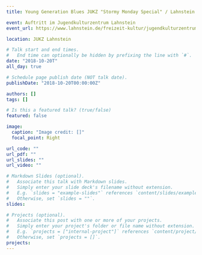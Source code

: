 ```yaml
---
title: Young Generation Blues JUKZ "Stormy Monday Special" / Lahnstein

event: Auftritt im Jugendkulturzentrum Lahnstein
event_url: https://www.lahnstein.de/freizeit-kultur/jugendkulturzentrum/

location: JUKZ Lahnstein

# Talk start and end times.
#   End time can optionally be hidden by prefixing the line with `#`.
date: "2018-10-20T"
all_day: true

# Schedule page publish date (NOT talk date).
publishDate: "2018-10-20T00:00:00Z"

authors: []
tags: []

# Is this a featured talk? (true/false)
featured: false

image:
  caption: "Image credit: []"
  focal_point: Right

url_code: ""
url_pdf: ""
url_slides: ""
url_video: ""

# Markdown Slides (optional).
#   Associate this talk with Markdown slides.
#   Simply enter your slide deck's filename without extension.
#   E.g. `slides = "example-slides"` references `content/slides/example-slides.md`.
#   Otherwise, set `slides = ""`.
slides:

# Projects (optional).
#   Associate this post with one or more of your projects.
#   Simply enter your project's folder or file name without extension.
#   E.g. `projects = ["internal-project"]` references `content/project/deep-learning/index.md`.
#   Otherwise, set `projects = []`.
projects:
---
```

